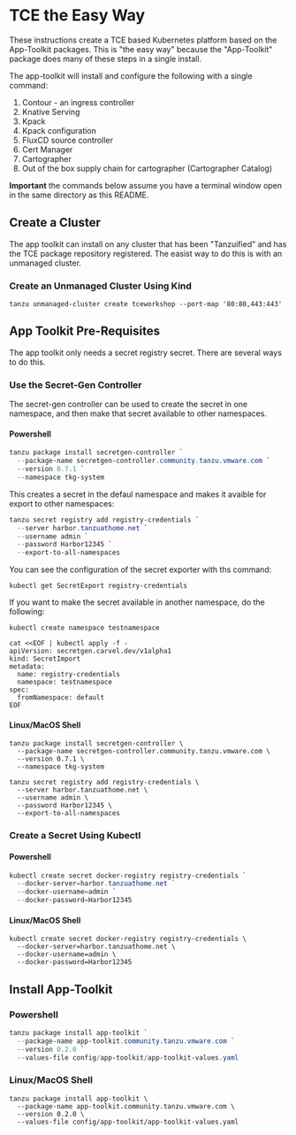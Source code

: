 # TCE the Easy Way

These instructions create a TCE based Kubernetes platform based on the App-Toolkit packages.
This is "the easy way" because the "App-Toolkit" package does many of these steps in a
single install.

The app-toolkit will install and configure the following with a single command:

1. Contour - an ingress controller
1. Knative Serving
1. Kpack
1. Kpack configuration
1. FluxCD source controller
1. Cert Manager
1. Cartographer
1. Out of the box supply chain for cartographer (Cartographer Catalog)

**Important** the commands below assume you have a terminal window open in the same directory as this README.

## Create a Cluster

The app toolkit can install on any cluster that has been "Tanzuified" and has the TCE package
repository registered. The easist way to do this is with an unmanaged cluster.

### Create an Unmanaged Cluster Using Kind

```shell
tanzu unmanaged-cluster create tceworkshop --port-map '80:80,443:443'
```

## App Toolkit Pre-Requisites

The app toolkit only needs a secret registry secret. There are several ways to do this.

### Use the Secret-Gen Controller

The secret-gen controller can be used to create the secret in one namespace, and then make that secret available
to other namespaces.

#### Powershell

```powershell
tanzu package install secretgen-controller `
  --package-name secretgen-controller.community.tanzu.vmware.com `
  --version 0.7.1 `
  --namespace tkg-system
```

This creates a secret in the defaul namespace and makes it avaible for export to other namespaces:

```powershell
tanzu secret registry add registry-credentials `
  --server harbor.tanzuathome.net `
  --username admin `
  --password Harbor12345 `
  --export-to-all-namespaces
```

You can see the configuration of the secret exporter with ths command:

```shell
kubectl get SecretExport registry-credentials
```

If you want to make the secret available in another namespace, do the following:

```shell
kubectl create namespace testnamespace

cat <<EOF | kubectl apply -f -
apiVersion: secretgen.carvel.dev/v1alpha1
kind: SecretImport
metadata:
  name: registry-credentials
  namespace: testnamespace
spec:
  fromNamespace: default
EOF
```

#### Linux/MacOS Shell

```shell
tanzu package install secretgen-controller \
  --package-name secretgen-controller.community.tanzu.vmware.com \
  --version 0.7.1 \
  --namespace tkg-system
```

```shell
tanzu secret registry add registry-credentials \
  --server harbor.tanzuathome.net \
  --username admin \
  --password Harbor12345 \
  --export-to-all-namespaces
```

### Create a Secret Using Kubectl

#### Powershell

```powershell
kubectl create secret docker-registry registry-credentials `
  --docker-server=harbor.tanzuathome.net `
  --docker-username=admin `
  --docker-password=Harbor12345
```

#### Linux/MacOS Shell

```shell
kubectl create secret docker-registry registry-credentials \
  --docker-server=harbor.tanzuathome.net \
  --docker-username=admin \
  --docker-password=Harbor12345
```

## Install App-Toolkit

### Powershell

```powershell
tanzu package install app-toolkit `
  --package-name app-toolkit.community.tanzu.vmware.com `
  --version 0.2.0 `
  --values-file config/app-toolkit/app-toolkit-values.yaml
```

### Linux/MacOS Shell

```shell
tanzu package install app-toolkit \
  --package-name app-toolkit.community.tanzu.vmware.com \
  --version 0.2.0 \
  --values-file config/app-toolkit/app-toolkit-values.yaml
```

